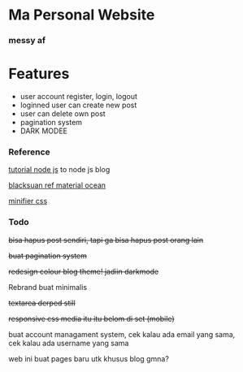 # Ma Personal Website

### messy af

# Features
- user account register, login, logout
- loginned user can create new post
- user can delete own post
- pagination system
- DARK MODEE

### Reference

[tutorial node js](https://vegibit.com/node-js-blog-tutorial/) to node js blog

[blacksuan ref material ocean](https://blacksuan19.me/material-ocean)

[minifier css](https://cssminifier.com/)

### Todo

~~bisa hapus post sendiri, tapi ga bisa hapus post orang lain~~

~~buat pagination system~~

~~redesign colour blog theme! jadiin darkmode~~

Rebrand buat minimalis

~~textarea derped still~~

~~responsive css media itu itu belom di set (mobile)~~

buat account managament system, cek kalau ada email yang sama, \
cek kalau ada username yang sama

web ini buat pages baru utk khusus blog gmna?
